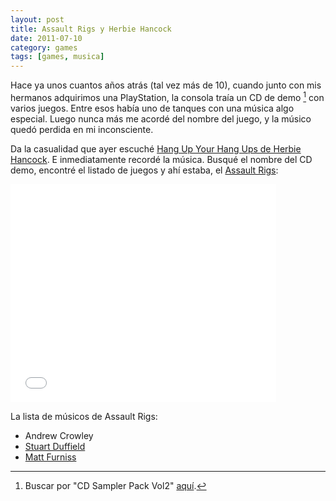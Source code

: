 ```yaml
---
layout: post
title: Assault Rigs y Herbie Hancock
date: 2011-07-10
category: games
tags: [games, musica]
---
```


Hace ya unos cuantos años atrás (tal vez más de 10), cuando junto con
mis hermanos adquirimos una PlayStation, la consola traía un CD de
demo [^1] con varios juegos. Entre esos había uno de tanques con una
música algo especial. Luego nunca más me acordé del nombre del juego,
y la músico quedó perdida en mi inconsciente.

Da la casualidad que ayer escuché
[Hang Up Your Hang Ups de Herbie Hancock](http://www.youtube.com/watch?v=Lqtki6I-VTY).
E inmediatamente recordé la música. Busqué el nombre del CD demo,
encontré el listado de juegos y ahí estaba, el
[Assault Rigs](http://en.wikipedia.org/wiki/Assault_Rigs):

<iframe width="425" height="349" src="//www.youtube.com/embed/L7dVLejDMwI" frameborder="0" allowfullscreen="">
</iframe>

La lista de músicos de Assault Rigs:
* Andrew Crowley
* [Stuart Duffield](http://www.stuartduffield.com/Listen.html)
* [Matt Furniss](http://en.wikipedia.org/wiki/Matt_Furniss)

[^1]: Buscar por "CD Sampler Pack Vol2" [aquí](http://www.vidgames.com/ps/software/demodisks.html).
